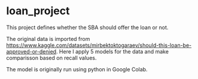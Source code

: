 # loan_project
This project defines whether the SBA should offer the loan or not.

The original data is imported from https://www.kaggle.com/datasets/mirbektoktogaraev/should-this-loan-be-approved-or-denied. Here I apply 5 models for the data and make comparisson based on recall values.

The model is originally run using python in Google Colab.

